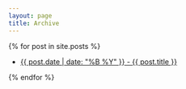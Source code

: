 ```yaml
---
layout: page
title: Archive
---
```


{% for post in site.posts %}
  <ul>
      <li><a href="{{ post.url }}">{{ post.date | date: "%B %Y" }} - {{ post.title }}</a></li>
  </ul>
{% endfor %}